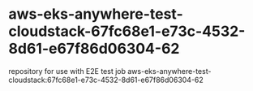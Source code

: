 # aws-eks-anywhere-test-cloudstack-67fc68e1-e73c-4532-8d61-e67f86d06304-62
repository for use with E2E test job aws-eks-anywhere-test-cloudstack:67fc68e1-e73c-4532-8d61-e67f86d06304-62
